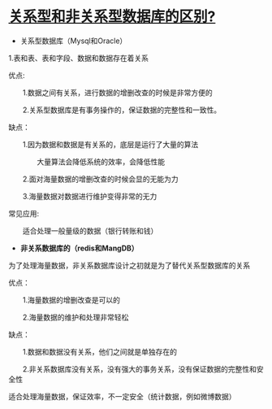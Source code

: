 # [关系型和非关系型数据库的区别?](https://www.cnblogs.com/caodneg7/p/9884634.html)

- 关系型数据库（Mysql和Oracle）

1.表和表、表和字段、数据和数据存在着关系

优点:

　　1.数据之间有关系，进行数据的增删改查的时候是非常方便的

　　2.关系型数据库是有事务操作的，保证数据的完整性和一致性。

缺点：

　　1.因为数据和数据是有关系的，底层是运行了大量的算法

　　　　大量算法会降低系统的效率，会降低性能

　　2.面对海量数据的增删改查的时候会显的无能为力

　　3.海量数据对数据进行维护变得非常的无力

 

常见应用:

　　适合处理一般量级的数据（银行转账和钱）

 

- **非关系数据库的（redis和MangDB）**

为了处理海量数据，非关系数据库设计之初就是为了替代关系型数据库的关系

优点：

　　1.海量数据的增删改查是可以的

　　2.海量数据的维护和处理非常轻松

缺点：

　　1.数据和数据没有关系，他们之间就是单独存在的

　　2.非关系数据库没有关系，没有强大的事务关系，没有保证数据的完整性和安全性

 

适合处理海量数据，保证效率，不一定安全（统计数据，例如微博数据）